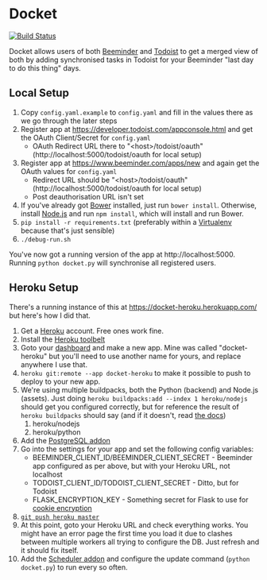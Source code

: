 Docket
======
[![Build Status](https://travis-ci.org/palfrey/docket.svg?branch=master)](https://travis-ci.org/palfrey/docket)

Docket allows users of both [Beeminder](https://www.beeminder.com/) and [Todoist](https://en.todoist.com/) to get a merged view of both by adding synchronised tasks in Todoist for your Beeminder "last day to do this thing" days.

Local Setup
-----------
1. Copy `config.yaml.example` to `config.yaml` and fill in the values there as we go through the later steps
2. Register app at https://developer.todoist.com/appconsole.html and get the OAuth Client/Secret for `config.yaml`
    * OAuth Redirect URL there to "&lt;host&gt;/todoist/oauth" (http://localhost:5000/todoist/oauth for local setup)
3. Register app at https://www.beeminder.com/apps/new and again get the OAuth values for `config.yaml`
    * Redirect URL should be "&lt;host&gt;/todoist/oauth" (http://localhost:5000/todoist/oauth for local setup)
    * Post deauthorisation URL isn't set
4. If you've already got [Bower](https://bower.io/) installed, just run `bower install`. Otherwise, install [Node.js](https://nodejs.org/en/) and run `npm install`, which will install and run Bower.
5. `pip install -r requirements.txt` (preferably within a [Virtualenv](https://virtualenv.pypa.io/en/stable/) because that's just sensible)
5. `./debug-run.sh`

You've now got a running version of the app at http://localhost:5000. Running `python docket.py` will synchronise all registered users.

Heroku Setup
------------

There's a running instance of this at https://docket-heroku.herokuapp.com/ but here's how I did that.

1. Get a [Heroku](https://www.heroku.com/) account. Free ones work fine.
2. Install the [Heroku toolbelt](https://toolbelt.heroku.com/)
3. Goto your [dashboard](https://dashboard.heroku.com/apps/) and make a new app. Mine was called "docket-heroku" but you'll need to use another name for yours, and replace anywhere I use that.
4. `heroku git:remote --app docket-heroku` to make it possible to push to deploy to your new app.
5. We're using multiple buildpacks, both the Python (backend) and Node.js (assets). Just doing `heroku buildpacks:add --index 1 heroku/nodejs` should get you configured correctly, but for reference the result of `heroku buildpacks` should say (and if it doesn't, read [the docs](https://devcenter.heroku.com/articles/using-multiple-buildpacks-for-an-app))
   1. heroku/nodejs
   2. heroku/python
6. Add the [PostgreSQL addon](https://elements.heroku.com/addons/heroku-postgresql)
7. Go into the settings for your app and set the following config variables:
   * BEEMINDER_CLIENT_ID/BEEMINDER_CLIENT_SECRET - Beeminder app configured as per above, but with your Heroku URL, not localhost
   * TODOIST_CLIENT_ID/TODOIST_CLIENT_SECRET - Ditto, but for Todoist
   * FLASK_ENCRYPTION_KEY - Something secret for Flask to use for [cookie encryption](http://flask.pocoo.org/docs/0.11/quickstart/#sessions)
8. [`git push heroku master`](https://devcenter.heroku.com/articles/git#deploying-code)
8. At this point, goto your Heroku URL and check everything works. You might have an error page the first time you load it due to clashes between multiple workers all trying to configure the DB. Just refresh and it should fix itself.
9. Add the [Scheduler addon](https://elements.heroku.com/addons/scheduler) and configure the update command (`python docket.py`) to run every so often.
